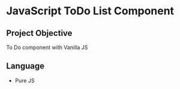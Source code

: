# JavaScript ToDo List Component

## Project Objective

To Do component with Vanilla JS 

## Language

* Pure JS





